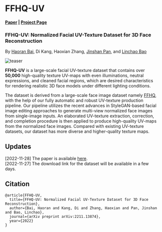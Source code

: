 # FFHQ-UV

#### [Paper](https://arxiv.org/abs/2211.13874) | [Project Page](https://github.com/csbhr/FFHQ-UV)
### FFHQ-UV: Normalized Facial UV-Texture Dataset for 3D Face Reconstruction
By [Haoran Bai](https://csbhr.github.io/), Di Kang, Haoxian Zhang, [Jinshan Pan](https://jspan.github.io/), and [Linchao Bao](https://linchaobao.github.io/)



![teaser](./assets/teaser.png)

**FFHQ-UV** is a large-scale facial UV-texture dataset that contains over **50,000** high-quality texture UV-maps with even illuminations, neutral expressions, and cleaned facial regions, which are desired characteristics for rendering realistic 3D face models under different lighting conditions.

The dataset is derived from a large-scale face image dataset namely [FFHQ](https://github.com/NVlabs/ffhq-dataset), with the help of our fully automatic and robust UV-texture production pipeline. Our pipeline utilizes the recent advances in StyleGAN-based facial image editing approaches to generate multi-view normalized face images from single-image inputs. An elaborated UV-texture extraction, correction, and completion procedure is then applied to produce high-quality UV-maps from the normalized face images. Compared with existing UV-texture datasets, our dataset has more diverse and higher-quality texture maps.


## Updates
[2022-11-28] The paper is available [here](https://arxiv.org/abs/2211.13874).  
[2022-11-27] The download link for the dataset will be available in a few days.  


## Citation
```
@article{FFHQ-UV,
  title={FFHQ-UV: Normalized Facial UV-Texture Dataset for 3D Face Reconstruction},
  author={Bai, Haoran and Kang, Di and Zhang, Haoxian and Pan, Jinshan and Bao, Linchao},
  journal={arXiv preprint arXiv:2211.13874},
  year={2022}
}
```
